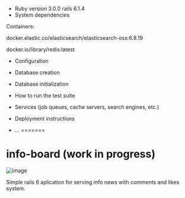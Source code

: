 * Ruby version
3.0.0 rails 6.1.4
* System dependencies

Containers:

docker.elastic.co/elasticsearch/elasticsearch-oss:6.8.19

docker.io/library/redis:latest

* Configuration

* Database creation

* Database initialization

* How to run the test suite

* Services (job queues, cache servers, search engines, etc.)

* Deployment instructions

* ...
=======
# info-board (work in progress)

![image](https://user-images.githubusercontent.com/1632227/142298233-554757a8-1903-4b70-9049-d5ad1a2a6c2e.png)

Simple rails 6 aplication for serving info news with comments and likes system.

